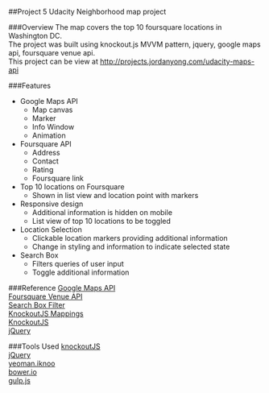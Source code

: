 ##Project 5
Udacity Neighborhood map project

###Overview
The map covers the top 10 foursquare locations in Washington DC.<br>
The project was built using knockout.js MVVM pattern, jquery, google maps api, foursquare venue api.<br>
This project can be view at http://projects.jordanyong.com/udacity-maps-api

###Features
- Google Maps API
	- Map canvas
	- Marker
	- Info Window
	- Animation
- Foursquare API
	- Address
	- Contact
	- Rating
	- Foursquare link
- Top 10 locations on Foursquare
	- Shown in list view and location point with markers
- Responsive design
	- Additional information is hidden on mobile
	- List view of top 10 locations to be toggled
- Location Selection
	- Clickable location markers providing additional information
	- Change in styling and information to indicate selected state
- Search Box
	- Filters queries of user input
	- Toggle additional information



###Reference
[Google Maps API](https://developers.google.com/maps/documentation/javascript/tutorial)<br>
[Foursquare Venue API](https://developer.foursquare.com/overview/venues.html)<br>
[Search Box Filter](http://www.knockmeout.net/2011/04/utility-functions-in-knockoutjs.html)<br>
[KnockoutJS Mappings](http://marcofranssen.nl/knockout-js-mappings/)<br>
[KnockoutJS](http://knockoutjs.com/documentation/introduction.html)<br>
[jQuery](http://api.jquery.com/)


###Tools Used
[knockoutJS](http://knockoutjs.com/)<br>
[jQuery](http://jquery.com/)<br>
[yeoman.iknoo](http://yeoman.io/)<br>
[bower.io](http://bower.io/)<br>
[gulp.js](http://gulpjs.com/)